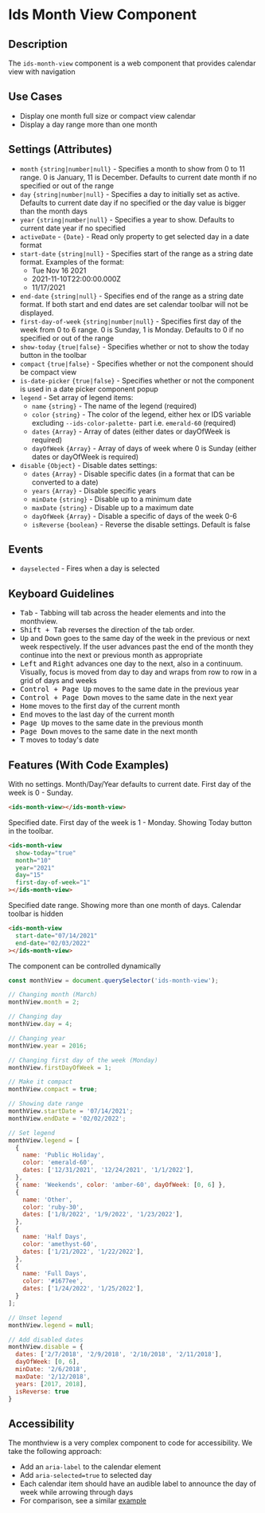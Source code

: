 # Ids Month View Component

## Description
The `ids-month-view` component is a web component that provides calendar view with navigation

## Use Cases
- Display one month full size or compact view calendar
- Display a day range more than one month

## Settings (Attributes)
- `month` `{string|number|null}` - Specifies a month to show from 0 to 11 range. 0 is January, 11 is December. Defaults to current date month if no specified or out of the range
- `day` `{string|number|null}` - Specifies a day to initially set as active. Defaults to current date day if no specified or the day value is bigger than the month days
- `year` `{string|number|null}` - Specifies a year to show. Defaults to current date year if no specified
- `activeDate` - `{Date}` - Read only property to get selected day in a date format
- `start-date` `{string|null}` - Specifies start of the range as a string date format.
Examples of the format:
  - Tue Nov 16 2021
  - 2021-11-10T22:00:00.000Z
  - 11/17/2021
- `end-date` `{string|null}` - Specifies end of the range as a string date format.
If both start and end dates are set calendar toolbar will not be displayed.
- `first-day-of-week` `{string|number|null}` - Specifies first day of the week from 0 to 6 range. 0 is Sunday, 1 is Monday. Defaults to 0 if no specified or out of the range
- `show-today` `{true|false}` - Specifies whether or not to show the today button in the toolbar
- `compact` `{true|false}` - Specifies whether or not the component should be compact view
- `is-date-picker` `{true|false}` - Specifies whether or not the component is used in a date picker component popup
- `legend` - Set array of legend items:
  - `name` `{string}` - The name of the legend (required)
  - `color` `{string}` - The color of the legend, either hex or IDS variable excluding `--ids-color-palette-` part i.e. `emerald-60` (required)
  - `dates` `{Array}` - Array of dates (either dates or dayOfWeek is required)
  - `dayOfWeek` `{Array}` - Array of days of week where 0 is Sunday (either dates or dayOfWeek is required)
- `disable` `{Object}` - Disable dates settings:
  - `dates` `{Array}` - Disable specific dates (in a format that can be converted to a date)
  - `years` `{Array}` - Disable specific years
  - `minDate` `{string}` - Disable up to a minimum date
  - `maxDate` `{string}` - Disable up to a maximum date
  - `dayOfWeek` `{Array}` - Disable a specific of days of the week 0-6
  - `isReverse` `{boolean}` - Reverse the disable settings. Default is false

## Events
- `dayselected` - Fires when a day is selected

## Keyboard Guidelines
- <kbd>Tab</kbd> - Tabbing will tab across the header elements and into the monthview.
- <kbd>Shift + Tab</kbd> reverses the direction of the tab order.
- <kbd>Up</kbd> and <kbd>Down</kbd> goes to the same day of the week in the previous or next week respectively. If the user advances past the end of the month they continue into the next or previous month as appropriate
- <kbd>Left</kbd> and <kbd>Right</kbd> advances one day to the next, also in a continuum. Visually, focus is moved from day to day and wraps from row to row in a grid of days and weeks
- <kbd>Control + Page Up</kbd> moves to the same date in the previous year
- <kbd>Control + Page Down</kbd> moves to the same date in the next year
- <kbd>Home</kbd> moves to the first day of the current month
- <kbd>End</kbd> moves to the last day of the current month
- <kbd>Page Up</kbd> moves to the same date in the previous month
- <kbd>Page Down</kbd> moves to the same date in the next month
- <kbd>T</kbd> moves to today's date

## Features (With Code Examples)
With no settings. Month/Day/Year defaults to current date. First day of the week is 0 - Sunday.

```html
<ids-month-view></ids-month-view>
```

Specified date. First day of the week is 1 - Monday. Showing Today button in the toolbar.

```html
<ids-month-view
  show-today="true"
  month="10"
  year="2021"
  day="15"
  first-day-of-week="1"
></ids-month-view>
```

Specified date range. Showing more than one month of days. Calendar toolbar is hidden

```html
<ids-month-view
  start-date="07/14/2021"
  end-date="02/03/2022"
></ids-month-view>
```

The component can be controlled dynamically

```js
const monthView = document.querySelector('ids-month-view');

// Changing month (March)
monthView.month = 2;

// Changing day
monthView.day = 4;

// Changing year
monthView.year = 2016;

// Changing first day of the week (Monday)
monthView.firstDayOfWeek = 1;

// Make it compact
monthView.compact = true;

// Showing date range
monthView.startDate = '07/14/2021';
monthView.endDate = '02/02/2022';

// Set legend
monthView.legend = [
  {
    name: 'Public Holiday',
    color: 'emerald-60',
    dates: ['12/31/2021', '12/24/2021', '1/1/2022'],
  },
  { name: 'Weekends', color: 'amber-60', dayOfWeek: [0, 6] },
  {
    name: 'Other',
    color: 'ruby-30',
    dates: ['1/8/2022', '1/9/2022', '1/23/2022'],
  },
  {
    name: 'Half Days',
    color: 'amethyst-60',
    dates: ['1/21/2022', '1/22/2022'],
  },
  {
    name: 'Full Days',
    color: '#1677ee',
    dates: ['1/24/2022', '1/25/2022'],
  }
];

// Unset legend
monthView.legend = null;

// Add disabled dates
monthView.disable = {
  dates: ['2/7/2018', '2/9/2018', '2/10/2018', '2/11/2018'],
  dayOfWeek: [0, 6],
  minDate: '2/6/2018',
  maxDate: '2/12/2018',
  years: [2017, 2018],
  isReverse: true
}
```

## Accessibility

The monthview is a very complex component to code for accessibility. We take the following approach:

- Add an `aria-label` to the calendar element
- Add `aria-selected=true` to selected day
- Each calendar item should have an audible label to announce the day of week while arrowing through days
- For comparison, see a similar <a href="http://oaa-accessibility.org/example/15/" target="_blank">example</a>
